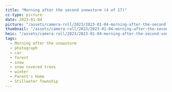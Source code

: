 ```yaml
---
title: "Morning after the second snowstorm (4 of 17)"
cc-type: picture
date: 2023-01-04
picture: "/assets/camera-roll/2023/2023-01-04-morning-after-the-second-snowstorm-04/20230104_145125616_iOS.jpg"
thumbnail: "/assets/camera-roll/2023/2023-01-04-morning-after-the-second-snowstorm-04/20230104_145125616_iOS-thumbnail.jpg"
heic: "/assets/camera-roll/2023/2023-01-04-morning-after-the-second-snowstorm-04/20230104_145125616_iOS.heic"
tags:
  - Morning after the snowstorm
  - photograph
  - car
  - forest
  - snow
  - snow covered trees
  - winter
  - Parent's Home
  - Stillwater Township
---
```

